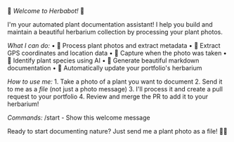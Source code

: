 🌿 *Welcome to Herbabot\!* 🌿

I'm your automated plant documentation assistant\! I help you build and maintain a beautiful herbarium collection by processing your plant photos\.

*What I can do:*
• 📸 Process plant photos and extract metadata
• 📍 Extract GPS coordinates and location data
• 📅 Capture when the photo was taken
• 🌱 Identify plant species using AI
• 📝 Generate beautiful markdown documentation
• 🔄 Automatically update your portfolio's herbarium

*How to use me:*
1\. Take a photo of a plant you want to document
2\. Send it to me as a *file* \(not just a photo message\)
3\. I'll process it and create a pull request to your portfolio
4\. Review and merge the PR to add it to your herbarium\!

*Commands:*
/start \- Show this welcome message

Ready to start documenting nature\? Just send me a plant photo as a file\! 🌱✨ 